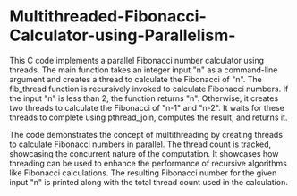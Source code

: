# Multithreaded-Fibonacci-Calculator-using-Parallelism-
This C code implements a parallel Fibonacci number calculator using threads. The main function takes an integer input "n" as a command-line argument and creates a thread to calculate the Fibonacci of "n". The fib_thread function is recursively invoked to calculate Fibonacci numbers. If the input "n" is less than 2, the function returns "n". Otherwise, it creates two threads to calculate the Fibonacci of "n-1" and "n-2". It waits for these threads to complete using pthread_join, computes the result, and returns it.

The code demonstrates the concept of multithreading by creating threads to calculate Fibonacci numbers in parallel. The thread count is tracked, showcasing the concurrent nature of the computation. It showcases how threading can be used to enhance the performance of recursive algorithms like Fibonacci calculations. The resulting Fibonacci number for the given input "n" is printed along with the total thread count used in the calculation.
